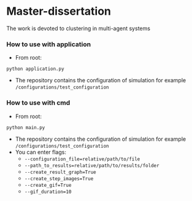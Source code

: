 # Master-dissertation
The work is devoted to clustering in multi-agent systems

### How to use with application
- From root:
```
python application.py
```
- The repository contains the configuration of simulation for example `/configurations/test_configuration`

### How to use with cmd
- From root:
```
python main.py
```
- The repository contains the configuration of simulation for example `/configurations/test_configuration`
- You can enter flags:
	- `--configuration_file=relative/path/to/file`
	- `--path_to_results=relative/path/to/results/folder`
	- `--create_result_graph=True`
	- `--create_step_images=True`
	- `--create_gif=True`
	- `--gif_duration=10`
